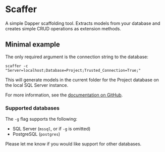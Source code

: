 # Scaffer

A simple Dapper scaffolding tool. Extracts models from your database and creates simple CRUD operations as extension methods.

## Minimal example

The only required argument is the connection string to the database:

```shell
scaffer -c "Server=localhost;Database=Project;Trusted_Connection=True;"
```

This will generate models in the current folder for the Project database on the local SQL Server instance.

For more information, see the [documentation on GitHub](https://github.com/Dessyreqt/Scaffer).

### Supported databases

The `-g` flag supports the following:

- SQL Server (`mssql`, or if `-g` is omitted)
- PostgreSQL (`postgres`)

Please let me know if you would like support for other databases.
